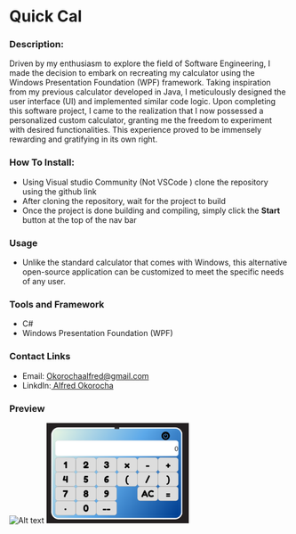 # Quick Cal 
### Description:
Driven by my enthusiasm to explore the field of Software Engineering, I made the decision to embark on recreating my calculator using the Windows Presentation Foundation (WPF) framework. Taking inspiration from my previous calculator developed in Java, I meticulously designed the user interface (UI) and implemented similar code logic. Upon completing this software project, I came to the realization that I now possessed a personalized custom calculator, granting me the freedom to experiment with desired functionalities. This experience proved to be immensely rewarding and gratifying in its own right.

### How To Install:
* Using Visual studio Community (Not VSCode ) clone the repository using the github link
* After cloning the repository, wait for the project to build 
* Once the project is done building and compiling, simply click the **Start** button at the top of the nav bar

### Usage
* Unlike the standard calculator that comes with Windows, this alternative open-source application can be customized to meet the specific needs of any user.
### Tools and Framework
* C#
* Windows Presentation Foundation (WPF)
### Contact Links
* Email: Okorochaalfred@gmail.com
* LinkdIn:[ Alfred Okorocha](https://www.linkedin.com/in/alfred-okorocha-68aaa2235/)
### Preview 

![Alt text](https://github.com/Alfie-1516/QuickCal/blob/master/calculator_gif.gif?raw=true "Title")
![Alt text](https://github.com/Alfie-1516/QuickCal/blob/master/calculator_final%20small.png?raw=true "Title")
